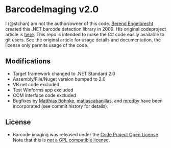 # BarcodeImaging v2.0

I (@stchan) am not the author/owner of this code. [Berend Engelbrecht](https://www.codeproject.com/Members/Berend-Engelbrecht) created this .NET barcode detection library in 2009. His original codeproject article is [here](https://www.codeproject.com/Articles/42852/Reading-Barcodes-from-an-Image-III). This repo is intended to make the C# code easily available to git users. See the original article for usage details and documentation, the license only permits usage of the code.

## Modifications
* Target framework changed to .NET Standard 2.0
* Assembly/File/Nuget version bumped to 2.0
* VB.net code excluded
* Test Winforms app excluded
* COM interface code excluded
* Bugfixes by [Matthias Böhnke](https://www.codeproject.com/Tips/416486/Bug-Fixes-for-Reading-Barcodes-from-an-Image-III), [matiascabanillas](https://www.codeproject.com/Tips/416486/Bug-Fixes-for-Reading-Barcodes-from-an-Image-III?msg=4388217#xx4388217xx), and [mrodby](https://www.codeproject.com/Tips/416486/Bug-Fixes-for-Reading-Barcodes-from-an-Image-III?msg=5406633#xx5406633xx) have been incorporated (see commit history for details).

## License
* Barcode imaging was released under the [Code Project Open License](https://www.codeproject.com/info/cpol10.aspx). Note that this is [*not* a GPL compatible license](https://www.gnu.org/licenses/license-list.html#cpol).
